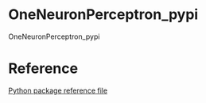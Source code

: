 # OneNeuronPerceptron_pypi
OneNeuronPerceptron_pypi


# Reference
[Python package reference file](https://packaging.python.org/tutorials/packaging-projects/)